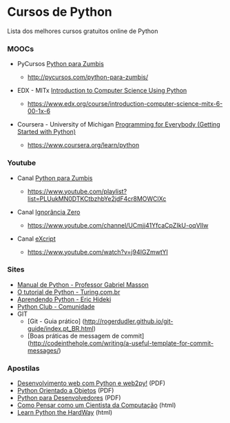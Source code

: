 # Cursos de Python
Lista dos melhores cursos gratuitos online de Python

### MOOCs

* PyCursos [Python para Zumbis](http://pycursos.com/python-para-zumbis/)
  * <http://pycursos.com/python-para-zumbis/>

* EDX - MITx [Introduction to Computer Science Using Python](https://www.edx.org/course/introduction-computer-science-mitx-6-00-1x-6)
  * <https://www.edx.org/course/introduction-computer-science-mitx-6-00-1x-6>

* Coursera - University of Michigan [Programming for Everybody (Getting Started with Python)](https://www.coursera.org/learn/python)
  * <https://www.coursera.org/learn/python>

### Youtube

* Canal [Python para Zumbis](https://www.youtube.com/channel/UCripRddD4BnaMcU833ExuwA)
  * <https://www.youtube.com/playlist?list=PLUukMN0DTKCtbzhbYe2jdF4cr8MOWClXc>

* Canal [Ignorância Zero](https://www.youtube.com/channel/UCmjj41YfcaCpZIkU-oqVIIw)
  * <https://www.youtube.com/channel/UCmjj41YfcaCpZIkU-oqVIIw>

* Canal [eXcript](https://www.youtube.com/channel/UCRu4BNG9k_BRUu-aCYJsgHg)
  * <https://www.youtube.com/watch?v=j94IGZmwtYI>

### Sites

* [Manual de Python - Professor Gabriel Masson](http://gmasson.com.br/guia/python.html)
* [O tutorial de Python - Turing.com.br](http://turing.com.br/pydoc/2.7/tutorial/)
* [Aprendendo Python - Eric Hideki](https://ericstk.wordpress.com/)
* [Python Club - Comunidade](http://pythonclub.com.br/)
* GIT
  * [Git - Guia prático] (http://rogerdudler.github.io/git-guide/index.pt_BR.html)
  * [Boas práticas de messagem de commit] (http://codeinthehole.com/writing/a-useful-template-for-commit-messages/)

### Apostilas

* [Desenvolvimento web com Python e web2py!](https://dl.dropboxusercontent.com/u/830444/apostila_web2py_basico.pdf) (PDF)
* [Python Orientado a Objetos](http://www.dcc.ufrj.br/~fabiom/mab225/pythonoo.pdf) (PDF)
* [Python para Desenvolvedores](http://ark4n.files.wordpress.com/2010/01/python_para_desenvolvedores_2ed.pdf) (PDF)
* [Como Pensar como um Cientista da Computação](https://panda.ime.usp.br/pensepy/static/pensepy/) (html)
* [Learn Python the HardWay](http://learnpythonthehardway.org/book/) (html)


